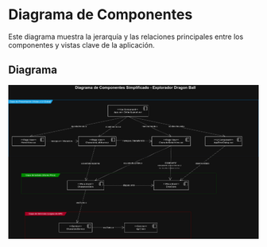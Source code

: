 # Diagrama de Componentes

Este diagrama muestra la jerarquía y las relaciones principales entre los componentes y vistas clave de la aplicación.

## Diagrama

![Diagrama de Componentes](/docs/images/DiagramComponents.drawio.png)
    